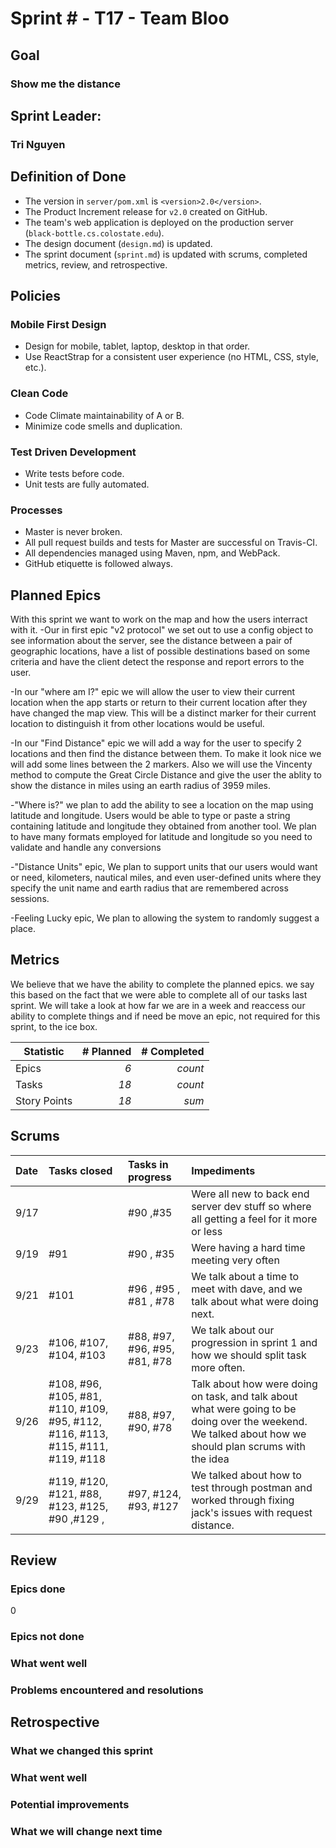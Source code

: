 # Sprint # - T17 - Team Bloo

## Goal
### Show me the distance

## Sprint Leader: 
### Tri Nguyen

## Definition of Done

* The version in `server/pom.xml` is `<version>2.0</version>`.
* The Product Increment release for `v2.0` created on GitHub.
* The team's web application is deployed on the production server (`black-bottle.cs.colostate.edu`).
* The design document (`design.md`) is updated.
* The sprint document (`sprint.md`) is updated with scrums, completed metrics, review, and retrospective.

## Policies

### Mobile First Design
* Design for mobile, tablet, laptop, desktop in that order.
* Use ReactStrap for a consistent user experience (no HTML, CSS, style, etc.).

### Clean Code
* Code Climate maintainability of A or B.
* Minimize code smells and duplication.

### Test Driven Development
* Write tests before code.
* Unit tests are fully automated.

### Processes
* Master is never broken. 
* All pull request builds and tests for Master are successful on Travis-CI.
* All dependencies managed using Maven, npm, and WebPack.
* GitHub etiquette is followed always.


## Planned Epics
With this sprint we want to work on the map and how the users interract with it. 
-Our in first epic "v2 protocol" we set out to use a config object to see information about the server,
see the distance between a pair of geographic locations, have a list of possible destinations based on
some criteria and have the client detect the response and report errors to the user.

-In our "where am I?" epic we will allow the user to view their current location when the app starts or 
return to their current location after they have changed the map view. This will be a distinct marker 
for their current location to distinguish it from other locations would be useful.

-In our "Find Distance" epic we will add a way for the user to specify 2 locations and then find the 
distance between them. To make it look nice we will add some lines between the 2 markers. Also we will 
use the Vincenty method to compute the Great Circle Distance and give the user the ablity to show the 
distance in miles using an earth radius of 3959 miles.

-"Where is?" we plan to add the ability to see a location on the map using latitude and longitude.
Users would be able to type or paste a string containing latitude and longitude they obtained from 
another tool. We plan to have many formats employed for latitude and longitude so you need to 
validate and handle any conversions

-"Distance Units" epic, We plan to support units that our users would want or need, kilometers,
nautical miles, and even  user-defined units where they specify the unit name and earth radius
that are remembered across sessions. 

-Feeling Lucky epic, We plan to allowing the system to randomly suggest a place.
## Metrics

We believe that we have the ability to complete the planned epics. we say this based on the fact that we were able to complete all of our tasks last sprint. We will take a look at how far we are in a week and reaccess our ability to complete things and if need be move an epic, not required for this sprint, to the ice box.

| Statistic | # Planned | # Completed |
| --- | ---: | ---: |
| Epics | *6* | *count* |
| Tasks |  *18*   | *count* | 
| Story Points |  *18*  | *sum* | 


## Scrums

| Date | Tasks closed  | Tasks in progress | Impediments |
| :--- | :--- | :--- | :--- |
| 9/17 |  | #90 ,#35 | Were all new to back end server dev stuff so where all getting a feel for it more or less  | 
| 9/19 | #91 | #90 , #35 | Were having a hard time meeting very often |  
| 9/21 | #101 | #96 , #95 , #81 , #78 | We talk about a time to meet with dave, and we talk about what were doing next.| 
| 9/23 | #106, #107, #104, #103 | #88, #97, #96, #95, #81, #78  | We talk about our progression in sprint 1 and how we should split task more often.|
| 9/26 | #108, #96, #105, #81, #110, #109, #95, #112, #116, #113, #115, #111, #119, #118 | #88, #97, #90, #78 | Talk about how were doing on task, and talk about what were going to be doing over the weekend. We talked about how we should plan scrums with the idea
| 9/29 | #119, #120, #121, #88, #123, #125, #90 ,#129 ,| #97, #124, #93, #127 | We talked about how to test through postman and worked through fixing jack's issues with request distance.

## Review

### Epics done  
0
### Epics not done 

### What went well

### Problems encountered and resolutions


## Retrospective

### What we changed this sprint

### What went well

### Potential improvements

### What we will change next time
